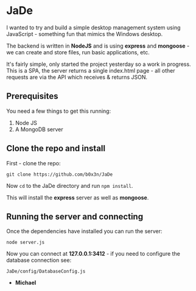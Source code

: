 # JaDe

I wanted to try and build a simple desktop management system
using JavaScript - something fun that mimics the Windows
desktop.

The backend is written in __NodeJS__ and is using __express__
and __mongoose__ - we can create and store files, run basic
applications, etc.

It's fairly simple, only started the project yesterday so
a work in progress. This is a SPA, the server returns a single
index.html page - all other requests are via the API which 
receives & returns JSON.


## Prerequisites

You need a few things to get this running:

1. Node JS
2. A MongoDB server

## Clone the repo and install

First - clone the repo:

    git clone https://github.com/b0x3n/JaDe

Now `cd` to the JaDe directory and run `npm install`.

This will install the __express__ server as well as
__mongoose__.


## Running the server and connecting

Once the dependencies have installed you can run the
server:

    node server.js

Now you can connect at __127.0.0.1:3412__ - if you need
to configure the database connection see:

    JaDe/config/DatabaseConfig.js


- __Michael__

